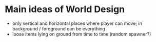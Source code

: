 # Main ideas of World Design

- only vertical and horizontal places where player can move; in background / foreground can be everything
- loose items lying on ground from time to time (random spawner?)